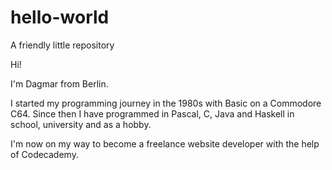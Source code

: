 # hello-world
A friendly little repository

Hi!

I'm Dagmar from Berlin.

I started my programming journey in the 1980s with Basic on a Commodore C64.
Since then I have programmed in Pascal, C, Java and Haskell in school, university and as a hobby.

I'm now on my way to become a freelance website developer with the help of Codecademy. 
